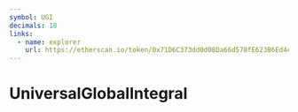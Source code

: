 ```yaml
---
symbol: UGI
decimals: 18
links:
  - name: explorer
    url: https://etherscan.io/token/0x71D6C373dd0d08Da66d578fE623B6Ed4c9e671a9
---
```


# UniversalGlobalIntegral
